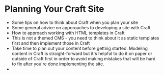 # Planning Your Craft Site

* Some tips on how to think about Craft when you plan your site
* Some general advice on apporoaches to developing a site with Craft
* How to approach working with HTML templates in Craft
* This is not a themed CMS - you need to think about it as static templates first and then implement those in Craft
* Take time to plan out your content before getting started. Modeling content in Craft is straight-forward but it's helpful to do it on paper or outside of Craft first in order to avoid making mistakes that will be hard to fix after you're done implementing the site.
* 
